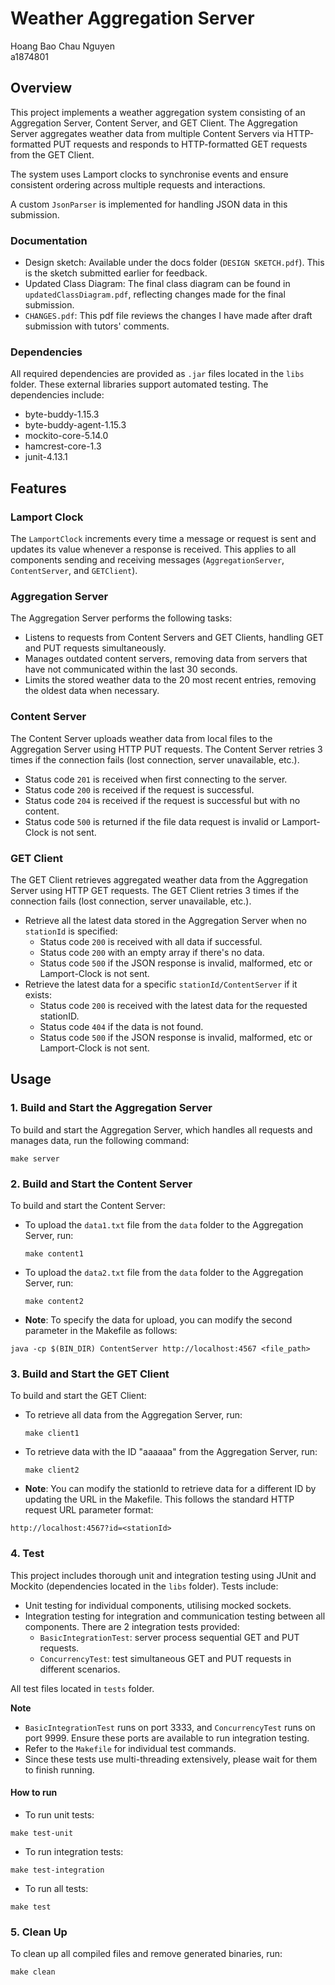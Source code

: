 # Weather Aggregation Server  
Hoang Bao Chau Nguyen  
a1874801

## Overview
This project implements a weather aggregation system consisting of an Aggregation Server, Content Server, and GET Client. The Aggregation Server aggregates weather data from multiple Content Servers via HTTP-formatted PUT requests and responds to HTTP-formatted GET requests from the GET Client.

The system uses Lamport clocks to synchronise events and ensure consistent ordering across multiple requests and interactions.

A custom `JsonParser` is implemented for handling JSON data in this submission.

### Documentation
- Design sketch: Available under the docs folder (`DESIGN SKETCH.pdf`). This is the sketch submitted earlier for feedback.
- Updated Class Diagram: The final class diagram can be found in `updatedClassDiagram.pdf`, reflecting changes made for the final submission.
- `CHANGES.pdf`: This pdf file reviews the changes I have made after draft submission with tutors' comments.

### Dependencies
All required dependencies are provided as `.jar` files located in the `libs` folder. These external libraries support automated testing. The dependencies include:
- byte-buddy-1.15.3
- byte-buddy-agent-1.15.3
- mockito-core-5.14.0
- hamcrest-core-1.3
- junit-4.13.1


## Features

### Lamport Clock
The `LamportClock` increments every time a message or request is sent and updates its value whenever a response is received. This applies to all components sending and receiving messages (`AggregationServer`, `ContentServer`, and `GETClient`).

### Aggregation Server
The Aggregation Server performs the following tasks:
- Listens to requests from Content Servers and GET Clients, handling GET and PUT requests simultaneously.
- Manages outdated content servers, removing data from servers that have not communicated within the last 30 seconds.
- Limits the stored weather data to the 20 most recent entries, removing the oldest data when necessary.

### Content Server
The Content Server uploads weather data from local files to the Aggregation Server using HTTP PUT requests. The Content Server retries 3 times if the connection fails (lost connection, server unavailable, etc.).
- Status code `201` is received when first connecting to the server.
- Status code `200` is received if the request is successful.
- Status code `204` is received if the request is successful but with no content.
- Status code `500` is returned if the file data request is invalid or Lamport-Clock is not sent.

### GET Client
The GET Client retrieves aggregated weather data from the Aggregation Server using HTTP GET requests. The GET Client retries 3 times if the connection fails (lost connection, server unavailable, etc.).
- Retrieve all the latest data stored in the Aggregation Server when no `stationId` is specified:
  - Status code `200` is received with all data if successful.
  - Status code `200` with an empty array if there's no data.
  - Status code `500` if the JSON response is invalid, malformed, etc or Lamport-Clock is not sent.
- Retrieve the latest data for a specific `stationId/ContentServer` if it exists:
  - Status code `200` is received with the latest data for the requested stationID.
  - Status code `404` if the data is not found.
  - Status code `500` if the JSON response is invalid, malformed, etc or Lamport-Clock is not sent.


## Usage

### 1. Build and Start the Aggregation Server
To build and start the Aggregation Server, which handles all requests and manages data, run the following command:
```
make server
```

### 2. Build and Start the Content Server
To build and start the Content Server:

- To upload the `data1.txt` file from the `data` folder to the Aggregation Server, run:
  ```
  make content1
  ```

- To upload the `data2.txt` file from the `data` folder to the Aggregation Server, run:
  ```
  make content2
  ```

- **Note**: To specify the data for upload, you can modify the second parameter in the Makefile as follows:
```
java -cp $(BIN_DIR) ContentServer http://localhost:4567 <file_path>
```

### 3. Build and Start the GET Client
To build and start the GET Client:

- To retrieve all data from the Aggregation Server, run:
  ```
  make client1
  ```

- To retrieve data with the ID "aaaaaa" from the Aggregation Server, run:
  ```
  make client2
  ```

- **Note**: You can modify the stationId to retrieve data for a different ID by updating the URL in the Makefile. This follows the standard HTTP request URL parameter format:
```
http://localhost:4567?id=<stationId>
```

### 4. Test
This project includes thorough unit and integration testing using JUnit and Mockito (dependencies located in the `libs` folder). Tests include:
- Unit testing for individual components, utilising mocked sockets.
- Integration testing for integration and communication testing between all components. There are 2 integration tests provided:
	- `BasicIntegrationTest`: server process sequential GET and PUT requests.
	- `ConcurrencyTest`: test simultaneous GET and PUT requests in different scenarios.

All test files located in `tests` folder.

**Note**
- `BasicIntegrationTest` runs on port 3333, and `ConcurrencyTest` runs on port 9999. Ensure these ports are available to run integration testing.
- Refer to the `Makefile` for individual test commands.
- Since these tests use multi-threading extensively, please wait for them to finish running.

#### How to run
- To run unit tests:
```
make test-unit
```

- To run integration tests:
```
make test-integration
```

- To run all tests:
```
make test
```

### 5. Clean Up
To clean up all compiled files and remove generated binaries, run:
```
make clean
```
